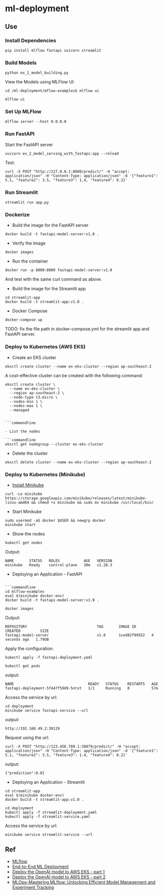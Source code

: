 # ml-deployment

## Use

### Install Dependencies

```commandline
pip install mlflow fastapi uvicorn streamlit
```

### Build Models

```commandline
python ex_1_model_building.py
```

View the Models using MLFlow UI:

```commandline
cd /ml-deployment/mflow-examples$ mlflow ui
```

```commandline
mlflow ui
```

### Set Up MLFlow

```commandline
mlflow server --host 0.0.0.0
```

### Run FastAPI

Start the FastAPI server

```commandline
uvicorn ex_2_model_serving_with_fastapi:app --reload
```

Test:

```commandline
curl -X POST "http://127.0.0.1:8000/predict/" -H "accept: application/json" -H "Content-Type: application/json" -d '{"feature1": 5.1, "feature2": 3.5, "feature3": 1.4, "feature4": 0.2}'
```

### Run Streamlit

```commandline
streamlit run app.py
```

### Dockerize

- Build the image for the FastAPI server

```commandline
docker build -t fastapi-model-server:v1.0 .
```

- Verify the Image

```commandline
docker images
```

- Run the container

```commandline
docker run -p 8000:8000 fastapi-model-server:v1.0
```

And test with the same curl command as above.

- Build the image for the Streamlit app

```commandline
cd streamlit-app
docker build -t streamlit-app:v1.0 .
```

- Docker Compose

```commandline
docker-compose up
```

TODO: fix the file path in docker-compose.yml for the streamlit app and FastAPI server.

### Deploy to Kubernetes (AWS EKS)

- Create an EKS cluster

```commandline
eksctl create cluster --name ex-eks-cluster --region ap-southeast-2
```
A cost-effective cluster can be created with the following command:
```commandline
eksctl create cluster \
  --name ex-eks-cluster \
  --region ap-southeast-2 \
  --node-type t3.micro \
  --nodes-min 1 \
  --nodes-max 1 \
  --managed
```

```commandline

```commandline

- List the nodes

```commandline
eksctl get nodegroup --cluster ex-eks-cluster
```

- Delete the cluster

```commandline
eksctl delete cluster --name ex-eks-cluster --region ap-southeast-2
```

### Deploy to Kubernetes (Minikube)

- [Install Minikube](https://www.baeldung.com/ops/minikube-getting-started)

```commandline
curl -Lo minikube https://storage.googleapis.com/minikube/releases/latest/minikube-linux-amd64 && chmod +x minikube && sudo mv minikube /usr/local/bin/
```

- Start Minikube

```commandline
sudo usermod -aG docker $USER && newgrp docker
minikube start
```

- Show the nodes

```commandline
kubectl get nodes
```

Output:

```commandline
NAME       STATUS   ROLES           AGE   VERSION
minikube   Ready    control-plane   30m   v1.28.3
```

- Deploying an Application - FastAPI

```commandline 

```commandline
cd mlflow-examples
eval $(minikube docker-env)
docker build -t fastapi-model-server:v1.0 .
```

```commandline
docker images
```

Output:

```text
REPOSITORY                                TAG       IMAGE ID       CREATED         SIZE
fastapi-model-server                      v1.0      1ced82f99552   4 seconds ago   1.79GB
```

Apply the configuration:

```commandline
kubectl apply -f fastapi-deployment.yaml
```

```commandline
kubectl get pods
```

output:

```text
NAME                                  READY   STATUS    RESTARTS   AGE
fastapi-deployment-5f447f59d9-5ntxt   1/1     Running   0          57m
```

Access the service by url:

```commandline
cd deployment
minikube service fastapi-service --url
```

output:

```text
http://192.168.49.2:30129
```

Request using the url:

```commandline
curl -X POST "http://123.456.789.1:30879/predict/" -H "accept: application/json" -H "Content-Type: application/json" -d '{"feature1": 5.1, "feature2": 3.5, "feature3": 1.4, "feature4": 0.2}'
```

output:

```text
{"prediction":0.0}
```

- Deploying an Application - Streamlit

```commandline
cd streamlit-app
eval $(minikube docker-env)
docker build -t streamlit-app:v1.0 .
``` 

```commandline
cd deployment
kubectl apply -f streamlit-deployment.yaml
kubectl apply -f streamlit-service.yaml
```

Access the service by url:

```commandline
minikube service streamlit-service --url
```

## Ref

- [MLflow](https://mlflow.org/)
- [End-to-End ML Deployment](https://medium.com/@bragadeeshs/end-to-end-machine-learning-deployment-from-model-building-to-kubernetes-scaling-with-mlflow-614a47a26386)
- [Deploy the OpenAI model to AWS EKS - part 1](https://python.plainenglish.io/generating-customized-emails-using-openai-text-davinci-003-model-and-flask-in-python-e60f0767e4c3)
- [Deploy the OpenAI model to AWS EKS - part 2](https://python.plainenglish.io/generating-customized-emails-using-openai-text-davinci-003-model-and-flask-in-python-part-2-of-2-4d24a05f0a39)
- [MLOps-Mastering MLflow: Unlocking Efficient Model Management and Experiment Tracking](https://medium.com/gitconnected/mlops-mastering-mlflow-unlocking-efficient-model-management-and-experiment-tracking-d9d0e71cc697)
